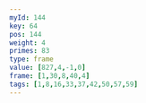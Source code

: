 ```yaml
---
myId: 144
key: 64
pos: 144
weight: 4
primes: 83
type: frame
value: [827,4,-1,0]
frame: [1,30,8,40,4]
tags: [1,8,16,33,37,42,50,57,59]
---
```

